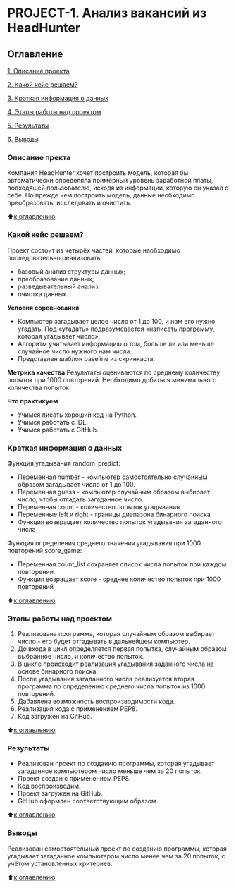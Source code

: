 # PROJECT-1. Анализ вакансий из HeadHunter

 ## Оглавление
 [1. Описание проекта](https://github.com/Nadarsa/sf_data_science/tree/main/project_1/README.md#Описание-проекта)

 [2. Какой кейс решаем?](https://github.com/Nadarsa/sf_data_science/tree/main/project_1/README.md#Какой-кейс-решаем)

 [3. Краткая информация о данных](https://github.com/Nadarsa/sf_data_science/tree/main/project_1/README.md#Краткая-информация-о-данных)

 [4. Этапы работы над проектом](https://github.com/Nadarsa/sf_data_science/tree/main/project_1/README.md#Этапы-работы-над-проектом)

 [5. Результаты](https://github.com/Nadarsa/sf_data_science/tree/main/project_1/README.md#Результаты)
 
 [6. Выводы](https://github.com/Nadarsa/sf_data_science/tree/main/project_1/README.md#Выводы)


### Описание пректа 
Компания HeadHunter хочет построить модель, которая бы автоматически определяла примерный уровень заработной платы, подходящей пользователю, исходя из информации, которую он указал о себе. Но прежде чем построить модель, данные необходимо преобразовать, исследовать и очистить.

:arrow_up:[к оглавлению](https://github.com/Nadarsa/sf_data_science/tree/main/project_1/README.md#Оглавление)

### Какой кейс решаем?
Проект состоит из четырёх частей, которые наобходимо последовательно реализовать: 
- базовый анализ структуры данных;
- преобразование данных;
- разведывательный анализ;
- очистка данных.

**Условия соревнования**
- Компьютер загадывает целое число от 1 до 100, и нам его нужно угадать. Под «угадать» подразумевается «написать программу, которая угадывает число».
- Алгоритм учитывает информацию о том, больше ли или меньше случайное число нужного нам числа.
- Представлен шаблон baseline из скринкаста.

**Метрика качества**
Результаты оцениваются по среднему количеству попыток при 1000 повторений. Необходимо добиться минимального количества попыток

**Что практикуем**
- Учимся писать хороший код на Python.
- Учимся работать с IDE.
- Учимся работать с GitHub.

### Краткая информация о данных
Функция угадывания random_predict:
- Переменная number - компьютер самостоятельно случайным образом загадывает число от 1 до 100.
- Переменная guess - компьютер случайным образом выбирает число, чтобы отгадать загаданное число. 
- Переменная count - количество попыток угадывания.
- Переменные left и right - границы диапазона бинарного поиска
- Функция возвращает количество попыток угадывания загаданного числа

Функция определения среднего значения угадывания при 1000 повторений score_game:
- Переменная count_list сохраняет список числа попыток при каждом повторении
- Функция возращает score - среднее количество попыток при 1000 повторений

:arrow_up:[к оглавлению](https://github.com/Nadarsa/sf_data_science/tree/main/project_1/README.md#Оглавление)

### Этапы работы над проектом
1) Реализована программа, которая случайным образом выбирает число - его будет отгадывать в дальнейшем компьютер.
2) До входа в цикл определяется первая попытка, случайным образом выбранное число, и количество попыток.
3) В цикле происходит реализация угадывания заданного числа на основе бинарного поиска.
4) После угадывания загаданного числа реализуется вторая программа по определению среднего числа попыток из 1000 повторений.
5) Дабавлена возможность воспроизводимости кода.
6) Реализация кода с применением РЕР8.
7) Код загружен на GitHub.

:arrow_up:[к оглавлению](https://github.com/Nadarsa/sf_data_science/tree/main/project_1/README.md#Оглавление)

### Результаты
- Реализован проект по созданию программы, которая угадывает загаданное компьютером число меньше чем за 20 попыток.
- Проект создан с применением PEP8.
- Код воспроизводим.
- Проект загружен на GitHub.
- GitHub оформлен соответствующим образом.

:arrow_up:[к оглавлению](https://github.com/Nadarsa/sf_data_science/tree/main/project_1/README.md#Оглавление)

### Выводы
Реализован самостоятельный проект по созданию программы, которая угадывает загаданное компьютером число менее чем за 20 попыток, с учётом установленных критериев.

:arrow_up:[к оглавлению](https://github.com/Nadarsa/sf_data_science/tree/main/project_1/README.md#Оглавление)